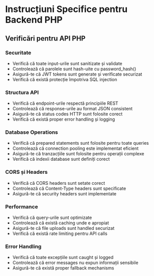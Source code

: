 # Instrucțiuni Specifice pentru Backend PHP

## Verificări pentru API PHP

### Securitate
- Verifică că toate input-urile sunt sanitizate și validate
- Controlează că parolele sunt hash-uite cu password_hash()
- Asigură-te că JWT tokens sunt generate și verificate securizat
- Verifică că există protecție împotriva SQL injection

### Structura API
- Verifică că endpoint-urile respectă principiile REST
- Controlează că response-urile au format JSON consistent
- Asigură-te că status codes HTTP sunt folosite corect
- Verifică că există proper error handling și logging

### Database Operations
- Verifică că prepared statements sunt folosite pentru toate queries
- Controlează că connection pooling este implementat eficient
- Asigură-te că tranzacțiile sunt folosite pentru operații complexe
- Verifică că indexii database sunt definiți corect

### CORS și Headers
- Verifică că CORS headers sunt setate corect
- Controlează că Content-Type headers sunt specificate
- Asigură-te că security headers sunt implementate

### Performance
- Verifică că query-urile sunt optimizate
- Controlează că există caching unde e apropiat
- Asigură-te că file uploads sunt handled securizat
- Verifică că există rate limiting pentru API calls

### Error Handling
- Verifică că toate excepțiile sunt caught și logged
- Controlează că error messages nu expun informații sensibile
- Asigură-te că există proper fallback mechanisms
